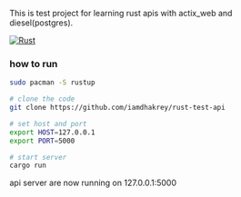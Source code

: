 This is test project for learning rust apis with actix_web and diesel(postgres).

[![Rust](https://github.com/iamdhakrey/rust-test-api/actions/workflows/rust.yml/badge.svg)](https://github.com/iamdhakrey/rust-test-api/actions/workflows/rust.yml)

### how to run 

```bash
sudo pacman -S rustup

# clone the code
git clone https://github.com/iamdhakrey/rust-test-api

# set host and port
export HOST=127.0.0.1
export PORT=5000

# start server
cargo run 
```

api server are now running on 127.0.0.1:5000
